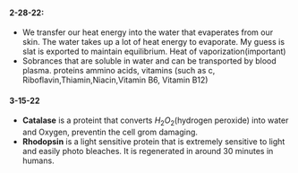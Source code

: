 #### 2-28-22:
 - We transfer our heat energy into the water that evaperates from our skin. The water takes up a lot of heat energy to evaporate. My guess is slat is exported to maintain equilibrium. Heat of vaporization(important)
 - Sobrances that are soluble in water and can be transported by blood plasma. proteins ammino acids, vitamins (such as c, Riboflavin,Thiamin,Niacin,Vitamin B6, Vitamin B12)
#### 3-15-22
 - **Catalase** is a proteint that converts $H_2O_2$(hydrogen peroxide) into water and Oxygen, preventin the cell grom damaging.
 - **Rhodopsin** is a light sensitive protein that is extremely sensitive to light and easily photo bleaches. It is regenerated in around 30 minutes in humans.
<!--stackedit_data:
eyJoaXN0b3J5IjpbMTg5NjQ1MDg2MCwxMzMzMjM2MTYxXX0=
-->